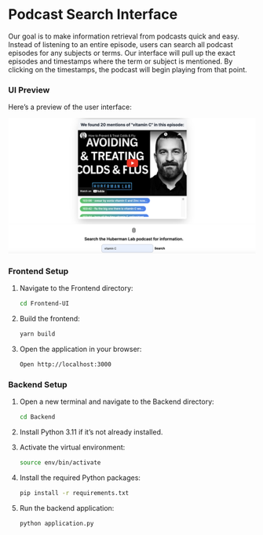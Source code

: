 # Podcast Search Interface

Our goal is to make information retrieval from podcasts quick and easy. Instead of listening to an entire episode, users can search all podcast episodes for any subjects or terms. Our interface will pull up the exact episodes and timestamps where the term or subject is mentioned. By clicking on the timestamps, the podcast will begin playing from that point.

### UI Preview

Here’s a preview of the user interface:

![Podcast Search Interface](./images/ui.png)

### Frontend Setup

1. Navigate to the Frontend directory:
    ```bash
    cd Frontend-UI
    ```

2. Build the frontend:
    ```bash
    yarn build
    ```

3. Open the application in your browser:
    ```bash
    Open http://localhost:3000
    ```

### Backend Setup

1. Open a new terminal and navigate to the Backend directory:
    ```bash
    cd Backend
    ```

2. Install Python 3.11 if it’s not already installed.

3. Activate the virtual environment:
    ```bash
    source env/bin/activate
    ```

4. Install the required Python packages:
    ```bash
    pip install -r requirements.txt
    ```

5. Run the backend application:
    ```bash
    python application.py
    ```

